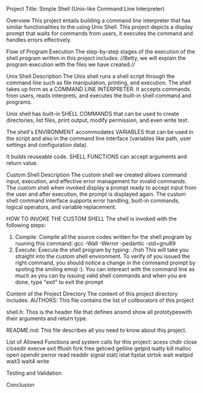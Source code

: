 Project Title: Simple Shell (Unix-like Command Line Interpreter)

Overview
This project entails building a command line interpreter that has similar functionalities to the using Unix Shell. This project depicts a display prompt that waits for commands from users, it executes the command and handles errors effectively.

Flow of Program Execution
The step-by-step stages of the execution of the shell program written in this project includes:
//Betty, we will explain the program execution with the files we have created.//

Unix Shell Description
The Unix shell runs a shell script through the command line such as file manipulation, printing, and execution. The shell takes up form as a COMMAND LINE INTERPRETER. It accepts commands from users, reads interprets, and executes the built-in shell command and programs.

Unix shell has built-in SHELL COMMANDS that can be used to create directories, list files, print output, modify permission, and even write text.

The shell's ENVIRONMENT accommodates VARIABLES that can be used in the script and also in the command line interface (variables like path, user settings and configuration data).

It builds reuseable code. SHELL FUNCTIONS can accept arguments and return value.

Custom Shell Description
The custom shell we created allows command input, execution, and effective error management for invalid commands. The custom shell when invoked display a prompt ready to accept input from the user and after execution, the prompt is displayed again.
The custom shell command interface supports error handling, built-in commands, logical operators, and variable replacement.

HOW TO INVOKE THE CUSTOM SHELL
The shell is invoked with the following steps:
1. Compile: Compile all the source codes written for the shell program by ruuning this command: gcc -Wall -Werror -pedantic -std=gnu89 
2. Execute: Execute the shell program by typing: ./hsh
This will take you straight into the custom shell environment. To verify of you issued the right command, you should notice a change in the commamd prompt by spoting the smiling emoji :).
You can intereact with the command line as much as you can by issuing valid shell commands and when you are done, type "exit" to exit the prompt

Content of the Project Directory
The content of this project directory includes:
AUTHORS: This file contains the list of collborators of this project

shell.h: Thos is the header file that defines ansmd show all prototypeswith their arguments and return type.

README.md: This file describes all you need to know about this project.

List of Allowed  Functions and system calls for this project:
acess
chdir
close
closedir
execve
exit
fflush
fork
free
getcwd
getline
getpid
isatty
kill
malloc
open
opendir
perror
read
readdir
signal
stat(
istat
fqstat
strtok
wait
waitpid
wait3
wait4
write

Testing and Validation

Conclusion
